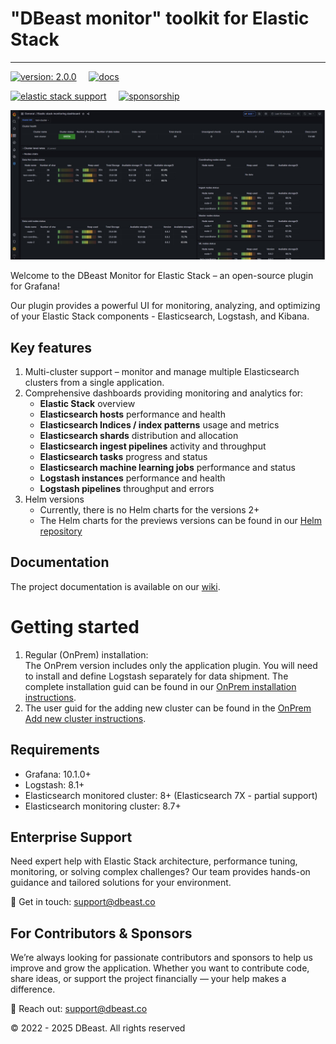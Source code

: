 # "DBeast monitor" toolkit for Elastic Stack

----

[![version: 2.0.0](https://img.shields.io/badge/version-2.0.0-green?style=flat-square)](https://github.com/dbeast-co/dbeast-monitor/releases/latest)
&nbsp;&nbsp;&nbsp;  [![docs](https://img.shields.io/badge/docs-latest-blue?style=flat-square)](https://github.com/dbeast-co/dbeast-monitor/wiki)

[![elastic stack support](https://img.shields.io/badge/contact%20us-support@dbeast.co-blue?style=plastic)](mailto:support@dbeast.co?subject=Elastic%20Stack%20Support%20Request)
&nbsp;&nbsp;&nbsp; [![sponsorship](https://img.shields.io/badge/sposorship-red?style=plastic)](https://github.com/sponsors/dbeast-co?frequency=recurring&sponsor=dbeast-co)

![Cluster Monitor](https://raw.githubusercontent.com/dbeast-co/dbeast-monitor/master/img/screenshots/ClusterMonitoring.jpg)

Welcome to the DBeast Monitor for Elastic Stack – an open-source plugin for Grafana!

Our plugin provides a powerful UI for monitoring, analyzing, and optimizing of your Elastic Stack components -
Elasticsearch, Logstash, and Kibana.

## Key features

1. Multi-cluster support – monitor and manage multiple Elasticsearch clusters from a single application.
2. Comprehensive dashboards providing monitoring and analytics for:
   - **Elastic Stack** overview
   - **Elasticsearch hosts** performance and health
   - **Elasticsearch Indices / index patterns** usage and metrics
   - **Elasticsearch shards** distribution and allocation
   - **Elasticsearch ingest pipelines** activity and throughput
   - **Elasticsearch tasks** progress and status
   - **Elasticsearch machine learning jobs** performance and status
   - **Logstash instances** performance and health
   - **Logstash pipelines** throughput and errors
3. Helm versions
   - Currently, there is no Helm charts for the versions 2+
   - The Helm charts for the previews versions can be found in our [Helm repository](https://github.com/dbeast-co/dbeast-monitor-helm)

## Documentation

The project documentation is available on our [wiki](https://github.com/dbeast-co/dbeast-monitor/wiki).

# Getting started

1. Regular (OnPrem) installation:  
   The OnPrem version includes only the application plugin. You will need to install and define Logstash separately for data
   shipment. The complete installation guid can be found in our [OnPrem installation instructions](https://github.com/dbeast-co/dbeast-monitor/wiki/Installation-Instructions).
2. The user guid for the adding new cluster can be found in the [OnPrem Add new cluster instructions](https://github.com/dbeast-co/dbeast-monitor/wiki/AddNewCluster).

## Requirements

- Grafana: 10.1.0+
- Logstash: 8.1+
- Elasticsearch monitored cluster: 8+ (Elasticsearch 7X - partial support)
- Elasticsearch monitoring cluster: 8.7+

## Enterprise Support
Need expert help with Elastic Stack architecture, performance tuning, monitoring, or solving complex challenges?
Our team provides hands-on guidance and tailored solutions for your environment.

📩 Get in touch: support@dbeast.co

## For Contributors & Sponsors
We’re always looking for passionate contributors and sponsors to help us improve and grow the application.
Whether you want to contribute code, share ideas, or support the project financially — your help makes a difference.

📩 Reach out: support@dbeast.co

&copy; 2022 - 2025 DBeast. All rights reserved